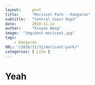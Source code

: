 ```yaml
---
layout:     post
title:      "Morisset Park - Kangaroo"
subtitle:   "Central Coast Day2"
date:       2018-11-11
author:     "Xinyue Wang"
image:  "img/post-morisset.jpg"
tags:
    - Kangaroo
URL: "/2018/11/11/morisset-park/"
categories: [ Life ]
---
```


# Yeah
